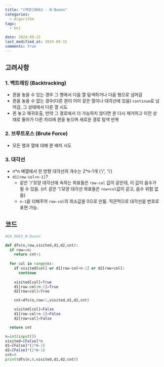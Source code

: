 ```yaml
---
title: "[백준]9663 - N-Queen"
categories:
  - Algorithm
tags:
  - boj

date: 2024-09-15
last_modified_at: 2024-09-15
comments: true
---
```

## 고려사항
### 1. 백트래킹 (Backtracking)
- 퀸을 놓을 수 있는 경우 그 행에서 다음 열 탐색하거나 다음 행으로 넘어감
- 퀸을 놓을 수 없는 경우(다른 퀸이 이미 같은 열이나 대각선에 있음) `continue`로 넘어감, 그 상태에서 다른 열 시도
- 퀸 놓고 재귀호출, 만약 그 경로에서 더 가능하지 않다면 퀸 다시 제거하고 이전 상태로 돌아가 다른 자리에 퀸을 놓으며 새로운 경로 탐색 반복

### 2. 브루트포스 (Brute Force)
- 모든 행과 열에 대해 퀸 배치 시도

### 3. 대각선
- n\*n 배열에서 한 방향 대각선의 개수는 2\*n-1개 ('/', '\\')
- `d1[row-col+n-1]`?
  - 같은 '/'모양 대각선에 속하는 좌표들은 `row-col` 값이 같은데, 이 값이 음수가 될 수 있음. (cf. 같은 '\\'모양 대각선 좌표들은 `row+col`값이 같고, 음수 위험 없음)
  - `n-1`을 더해주어 `row-col`의 최소값을 0으로 만듦. 직관적으로 대각선을 번호로 표현 가능.

 
## 코드 
```python
#G4_9663_N-Queen

def dfs(n,row,visited,d1,d2,cnt):
  if row==n:
    return cnt+1
  
  for col in range(n):
    if visited[col] or d1[row-col+n-1] or d2[row+col]:
      continue
    
    visited[col]=True
    d1[row-col+n-1]=True
    d2[row+col]=True

    cnt=dfs(n,row+1,visited,d1,d2,cnt)

    visited[col]=False
    d1[row-col+n-1]=False
    d2[row+col]=False

  return cnt

n=int(input())
visited=[False]*n
d1=[False]*(2*n-1)
d2=[False]*(2*n-1)
cnt=0
print(dfs(n,0,visited,d1,d2,cnt))
```





